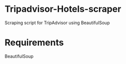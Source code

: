 # Tripadvisor-Hotels-scraper
Scraping script for TripAdvisor using BeautifulSoup 
# Requirements 
BeautifulSoup
